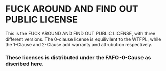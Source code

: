 # FUCK AROUND AND FIND OUT PUBLIC LICENSE
This is the FUCK AROUND AND FIND OUT PUBLIC LICENSE, with three different versions.
The 0-clause license is equilivilent to the WTFPL, while the 1-Clause and 2-Clause add warranty and attrubution respectively.
### These licenses is distributed under the FAFO-0-Cause as discribed here.
